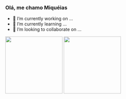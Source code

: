 ### Olá, me chamo Miquéias

- 🔭 I’m currently working on ...
- 🌱 I’m currently learning ...
- 👯 I’m looking to collaborate on ...

<div>
  <img height="180cm" src="https://github-readme-stats.vercel.app/api?username=miqueiasmartinsf&show_icons=true&theme=transparent"/>
  <img height="180cm" src="https://github-readme-stats.vercel.app/api/top-langs/?username=miqueiasmartinsf&layout=compact&theme=transparent"/>
  
</div>

